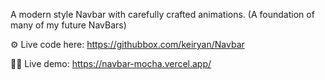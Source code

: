 A modern style Navbar with carefully crafted animations. (A foundation of many of my future NavBars) 


⚙️ Live code here: https://githubbox.com/keiryan/Navbar

🧑‍💻 Live demo: https://navbar-mocha.vercel.app/
